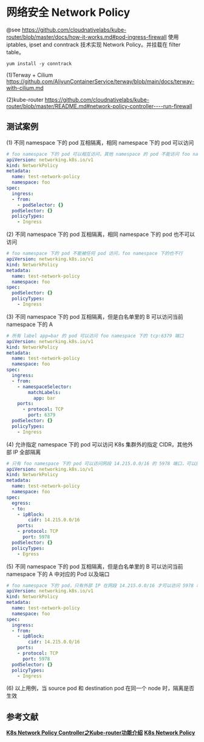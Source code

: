 
# 网络安全 Network Policy
@see https://github.com/cloudnativelabs/kube-router/blob/master/docs/how-it-works.md#pod-ingress-firewall
使用 iptables, ipset and conntrack 技术实现 Network Policy。并挂载在 filter table。

```shell
yum install -y conntrack
```


(1)Terway + Cilium
https://github.com/AliyunContainerService/terway/blob/main/docs/terway-with-cilium.md

(2)kube-router
https://github.com/cloudnativelabs/kube-router/blob/master/README.md#network-policy-controller----run-firewall



## 测试案例
(1) 不同 namespace 下的 pod 互相隔离，相同 namespace 下的 pod 可以访问
```yaml
# foo namespace 下的 pod 可以相互访问，其他 namespace 的 pod 不能访问 foo namespace 下的 pod 
apiVersion: networking.k8s.io/v1
kind: NetworkPolicy
metadata:
  name: test-network-policy
  namespace: foo
spec:
  ingress:
  - from:
    - podSelector: {}
  podSelector: {}
  policyTypes:
    - Ingress
```

(2) 不同 namespace 下的 pod 互相隔离，相同 namespace 下的 pod 也不可以访问
```yaml
# foo namespace 下的 pod 不能被任何 pod 访问，foo namespace 下的也不行
apiVersion: networking.k8s.io/v1
kind: NetworkPolicy
metadata:
  name: test-network-policy
  namespace: foo
spec:
  podSelector: {}
  policyTypes:
    - Ingress
```

(3) 不同 namespace 下的 pod 互相隔离，但是白名单里的 B 可以访问当前 namespace 下的 A
```yaml
# 所有 label app=bar 的 pod 可以访问 foo namespace 下的 tcp:6379 端口
apiVersion: networking.k8s.io/v1
kind: NetworkPolicy
metadata:
  name: test-network-policy
  namespace: foo
spec:
  ingress:
  - from:
    - namespaceSelector:
        matchLabels:
          app: bar
    ports:
      - protocol: TCP
        port: 6379
  podSelector: {}
  policyTypes:
    - Ingress
```

(4) 允许指定 namespace 下的 pod 可以访问 K8s 集群外的指定 CIDR，其他外部 IP 全部隔离
```yaml
# 只有 foo namespace 下的 pod 可以访问网段 14.215.0.0/16 的 5978 端口，可以应用在为集群内特定服务开启访问外部服务的白名单
apiVersion: networking.k8s.io/v1
kind: NetworkPolicy
metadata:
  name: test-network-policy
  namespace: foo
spec:
  egress:
  - to:
    - ipBlock:
        cidr: 14.215.0.0/16
    ports:
    - protocol: TCP
      port: 5978
  podSelector: {}
  policyTypes:
    - Egress
```

(5) 不同 namespace 下的 pod 互相隔离，但是白名单里的 B 可以访问当前 namespace 下的 A 中对应的 Pod 以及端口
```yaml
# foo namespace 下的 pod，只有外部 IP 在网段 14.215.0.0/16 才可以访问 5978 端口
apiVersion: networking.k8s.io/v1
kind: NetworkPolicy
metadata:
  name: test-network-policy
  namespace: foo
spec:
  ingress:
  - from:
    - ipBlock:
        cidr: 14.215.0.0/16
    ports:
    - protocol: TCP
      port: 5978
  podSelector: {}
  policyTypes:
    - Ingress
```

(6) 以上用例，当 source pod 和 destination pod 在同一个 node 时，隔离是否生效


## 参考文献
**[K8s Network Policy Controller之Kube-router功能介绍](https://tencentcloudcontainerteam.github.io/2018/10/30/k8s-npc-kr-function/)**
**[K8s Network Policy](https://kubernetes.io/zh/docs/concepts/services-networking/network-policies/)**

